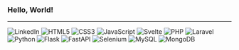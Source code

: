 ### Hello, World!
----
![LinkedIn](https://img.shields.io/badge/linkedin-%230077B5.svg?style=for-the-badge&logo=linkedin&logoColor=white)
![HTML5](https://img.shields.io/badge/html5-%23202020.svg?style=for-the-badge&logo=html5&logoColor=white)
![CSS3](https://img.shields.io/badge/css3-%23202020.svg?style=for-the-badge&logo=css3&logoColor=white)
![JavaScript](https://img.shields.io/badge/javascript-%23202020.svg?style=for-the-badge&logo=javascript&logoColor=white)
![Svelte](https://img.shields.io/badge/svelte-%23202020.svg?style=for-the-badge&logo=svelte&logoColor=white)
![PHP](https://img.shields.io/badge/php-%23202020.svg?style=for-the-badge&logo=php&logoColor=white)
![Laravel](https://img.shields.io/badge/laravel-%23202020.svg?style=for-the-badge&logo=laravel&logoColor=white)
![Python](https://img.shields.io/badge/python-202020?style=for-the-badge&logo=python&logoColor=white)
![Flask](https://img.shields.io/badge/flask-%23202020.svg?style=for-the-badge&logo=flask&logoColor=white)
![FastAPI](https://img.shields.io/badge/FastAPI-202020?style=for-the-badge&logo=fastapi&logoColor=white)
![Selenium](https://img.shields.io/badge/-selenium-202020?style=for-the-badge&logo=selenium&logoColor=white)
![MySQL](https://img.shields.io/badge/mysql-%23202020.svg?style=for-the-badge&logo=mysql&logoColor=white)
![MongoDB](https://img.shields.io/badge/MongoDB-%23202020.svg?style=for-the-badge&logo=mongodb&logoColor=white)



<!--
**bberkay/bberkay** is a ✨ _special_ ✨ repository because its `README.md` (this file) appears on your GitHub profile.

Here are some ideas to get you started:

- 🔭 I’m currently working on ...
- 🌱 I’m currently learning ...
- 👯 I’m looking to collaborate on ...
- 🤔 I’m looking for help with ...
- 💬 Ask me about ...
- 📫 How to reach me: ...
- 😄 Pronouns: ...
- ⚡ Fun fact: ...
-->
